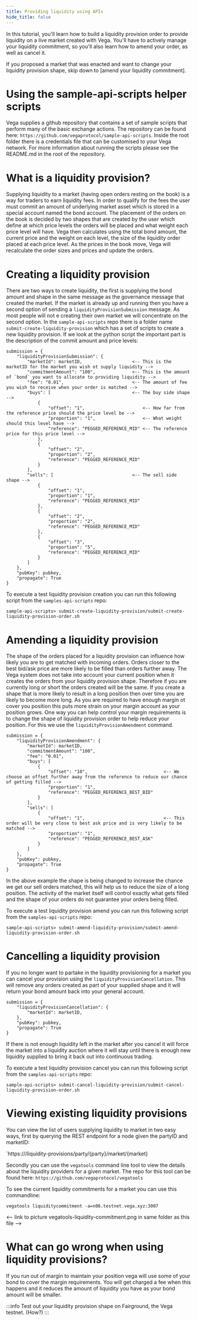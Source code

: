 ```yaml
---
title: Providing liquidity using APIs
hide_title: false
---
```


In this tutorial, you'll learn how to build a liquidity provision order to provide liquidity on a live market created with Vega. You'll have to actively manage your liquidity commitment, so you'll also learn how to amend your order, as well as cancel it. 

If you proposed a market that was enacted and want to change your liquidity provision shape, skip down to [amend your liquidity commitment]. 
<!---Notes to cover: 
* Description and information for each piece of code, what it does and general, high-level guidelines of how this kind of thing works.
* Question: is anything about the sample scripts testnet-specific that needs to be highlighted/changed?
* LP on Vega is manual, not automatic. Once you choose the shape, you'll need to keep track of it and actively manage your LP. 
* You'll need enough collateral to cover the orders and the margin. If not... penalties and closeouts.
* Add section that links to Vega Tool to track liquidity commitment, and an explanation of how to go about using it. --->


# Using the sample-api-scripts helper scripts
Vega supplies a github repository that contains a set of sample scripts that perform many of the basic exchange actions. The repository can be found here: `https://github.com/vegaprotocol/sample-api-scripts`. Inside the root folder there is a credentials file that can be customised to your Vega network. For more information about running the scripts please see the README.md in the root of the repository.

# What is a liquidity provision?

Supplying liquidity to a market (having open orders resting on the book) is a way for traders to earn liquidity fees. In order to qualify for the fees the user must commit an amount of underlying market asset which is stored in a special account named the bond account. The placement of the orders on the book is decided by two shapes that are created by the user which define at which price levels the orders will be placed and what weight each price level will have. Vega then calculates using the total bond amount, the current price and the weight on each level, the size of the liquidity order placed at each price level. As the prices in the book move, Vega will recalculate the order sizes and prices and update the orders.

# Creating a liquidity provision

There are two ways to create liquidity, the first is supplying the bond amount and shape in the same message as the governance message that created the market. If the market is already up and running then you have a second option of sending a `liquidityProvisionSubmission` message. As most people will not e creating their own market we will concentrate on the second option. In the `sample-api-scripts` repo there is a folder name `submit-create-liquidity-provision` which has a set of scripts to create a new liquidity provision. If we look at the python script the important part is the description of the commit amount and price levels:

```
submission = {
    "liquidityProvisionSubmission": {
        "marketId": marketID,                   <-- This is the marketID for the market you wish ot supply liquidity -->
        "commitmentAmount": "100",              <-- This is the amount of `bond` you want to allocate to providing liquidity -->
        "fee": "0.01",                          <-- The amount of fee you wish to receive when your order is matched -->
        "buys": [                               <-- The buy side shape -->
            {
                "offset": "1",                      <-- How far from the reference price should the price level be -->
                "proportion": "1",                  <-- What weight should this level have -->
                "reference": "PEGGED_REFERENCE_MID" <-- The reference price for this price level -->
            },
            {
                "offset": "2",
                "proportion": "2",
                "reference": "PEGGED_REFERENCE_MID"
            }
        ],
        "sells": [                              <-- The sell side shape -->
            {
                "offset": "1",
                "proportion": "1",
                "reference": "PEGGED_REFERENCE_MID"
            },
            {
                "offset": "2",
                "proportion": "2",
                "reference": "PEGGED_REFERENCE_MID"
            },
            {
                "offset": "3",
                "proportion": "5",
                "reference": "PEGGED_REFERENCE_MID"
            }
        ]
    },
    "pubKey": pubkey,
    "propagate": True
}
```

To execute a test liquidity provision creation you can run this following script from the `samples-api-scripts` repo:
```
sample-api-scripts> submit-create-liquidity-provision/submit-create-liquidity-provision-order.sh
```

# Amending a liquidity provision
The shape of the orders placed for a liquidity provision can influence how likely you are to get matched with incoming orders. Orders closer to the best bid/ask price are more likely to be filled than orders further away. The Vega system does not take into account your current position when it creates the orders from your liquidity provision shape. Therefore if you are currently long or short the orders created will be the same. If you create a shape that is more likely to result in a long position then over time you are likely to become more long. As you are required to have enough margin ot cover you position this puts more strain on your margin account as your position grows. One way you can help control your margin requirements is to change the shape of liquidity provision order to help reduce your position. For this we use the `liquidityProvisionAmendment` command.

```
submission = {
    "liquidityProvisionAmendment": {
        "marketId": marketID,
        "commitmentAmount": "100",
        "fee": "0.01",
        "buys": [
            {
                "offset": "10",                             <-- We choose an offset further away from the reference to reduce our chance of getting filled -->
                "proportion": "1",
                "reference": "PEGGED_REFERENCE_BEST_BID"
            }
        ],
        "sells": [
            {
                "offset": "1",                              <-- This order will be very close to best ask price and is very likely to be matched -->
                "proportion": "1",
                "reference": "PEGGED_REFERENCE_BEST_ASK"
            }
        ]
    },
    "pubKey": pubkey,
    "propagate": True
}

```

In the above example the shape is being changed to increase the chance we get our sell orders matched, this will help us to reduce the size of a long position. The activity of the market itself will control exactly what gets filled and the shape of your orders do not guarantee your orders being filled.

To execute a test liquidity provision amend you can run this following script from the `samples-api-scripts` repo:
```
sample-api-scripts> submit-amend-liquidity-provision/submit-amend-liquidity-provision-order.sh
```


# Cancelling a liquidity provision

If you no longer want to partake in the liquidity provisioning for a market you can cancel your provision using the `liquidityProvisionCancellation`. This will remove any orders created as part of your supplied shape and it will return your bond amount back into your general account.

```
submission = {
    "liquidityProvisionCancellation": {
        "marketId": marketID,
    },
    "pubKey": pubkey,
    "propagate": True
}
```

If there is not enough liquidity left in the market after you cancel it will force the market into a liquidity auction where it will stay until there is enough new liquidity supplied to bring it back out into continuous trading.

To execute a test liquidity provision cancel you can run this following script from the `samples-api-scripts` repo:
```
sample-api-scripts> submit-cancel-liquidity-provision/submit-cancel-liquidity-provision-order.sh
```


# Viewing existing liquidity provisions

You can view the list of users supplying liquidity to market in two easy ways, first by querying the REST endpoint for a node given the partyID and marketID:

`https://<node address>/liquidity-provisions/party/{party}/market/{market}

Secondly you can use the `vegatools` command line tool to view the details about the liquidity providers for a given market. The repo for this tool can be found here: `https://github.com/vegaprotocol/vegatools`

To see the current liquidity commitments for a market you can use this commandline:

`vegatools liquiditycommitment -a=n06.testnet.vega.xyz:3007`

<-- link to picture vegatools-liquidity-commitment.png in same folder as this file -->

# What can go wrong when using liquidity provisions?
If you run out of margin to maintain your position vega will use some of your bond to cover the margin requirements. You will get charged a fee when this happens and it reduces the amount of liquidity you have as your bond amount will be smaller.


:::info
Test out your liquidity provision shape on Fairground, the Vega testnet. (How?)
:::

